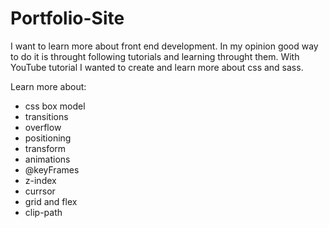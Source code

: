 # Portfolio-Site

I want to learn more about front end development. In my opinion good way to do it is throught following tutorials and learning throught them. With YouTube tutorial I wanted to create and learn more about css and sass. 

Learn more about:
  - css box model
  - transitions
  - overflow
  - positioning
  - transform
  - animations
  - @keyFrames
  - z-index
  - currsor
  - grid and flex
  - clip-path
  
